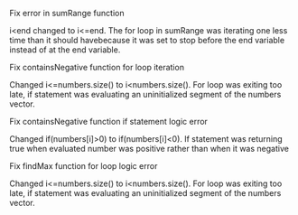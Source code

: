 Fix error in sumRange function

i<end changed to i<=end. The for loop in sumRange was iterating one less 
time than it should havebecause it was set to stop before the end variable 
instead of at the end variable. 


Fix containsNegative function for loop iteration

Changed i<=numbers.size() to i<numbers.size(). For loop was exiting too late,
if statement was evaluating an uninitialized segment of the numbers vector.


Fix containsNegative function if statement logic error

Changed if(numbers[i]>0) to if(numbers[i]<0). If statement was returning true
when evaluated number was positive rather than when it was negative


Fix findMax function for loop logic error

Changed i<=numbers.size() to i<numbers.size(). For loop was exiting too late,
if statement was evaluating an uninitialized segment of the numbers vector.

